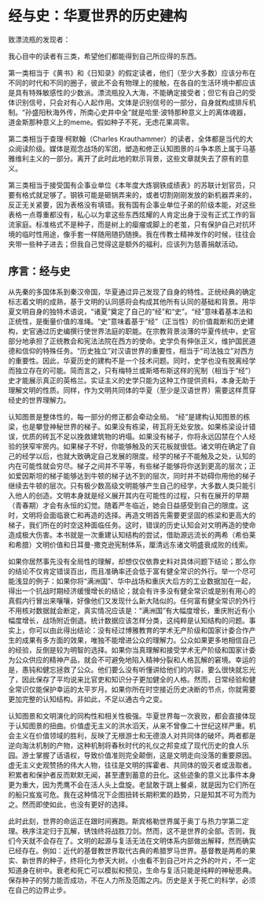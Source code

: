 # 经与史：华夏世界的历史建构

致漂流瓶的发现者：

我心目中的读者有三类，希望他们都能得到自己所应得的东西。

第一类相当于《黄书》和《日知录》的假定读者，他们（至少大多数）应该分布在不同的时代和不同的圈子，彼此不会有物理上的接触，在各自的生活环境中都应该是具有特殊敏感性的少数派。漂流瓶投入大海，不能确定接受者；但它有自己的受体识别信号，只会对有心人起作用。文体是识别信号的一部分，自身就构成排斥机制。“孙盛阳秋海外传，所南心史井中全”就是哈里·波特那种意义上的离体魂器，道金斯那种意义上的meme。假如种子不死，无虑花果凋零。

第二类相当于查理·柯默翰（Charles Krauthammer）的读者，全体都是当代的大众阅读阶级。媒体是观念战场的军团，塑造和修正认知图景的斗争本质上属于马基雅维利主义的一部分。离开了此时此地的默示背景，这些文章就失去了原有的意义。

第三类相当于接受国有企事业单位《本年度大炼钢铁成绩表》的苏联计划官员，只要有格式就足够了。钢铁可能是砸锅弄来的，或者切割刚刚发放的新机器弄来的，反正无关紧要，因为表格没有填错。我有国有企事业单位子弟的阶级本能，对这些表格一点尊重都没有，私心以为拿这些东西炫耀的人肯定出身于没有正式工作的盲流家庭。标准格式不是种子，而是树上的瘿瘤或脚上的老茧，只有保护自己对抗环境的临时性用途，像手套一样随用随扔随换。我在传教士精神发作的时候，往往会夹带一些种子进去；但我自己觉得这是额外的福利，应该列为慈善捐献活动。

## 序言：经与史

从先秦的多国体系到秦汉帝国，华夏通过异己发现了自身的特性。正统经典的确定标志着文明的成熟，基于文明的认同感将会构成其他所有认同的基础和背景。用华夏文明自身的独特术语说，“诸夏”奠定了自己的“经”和“史”。“经”意味着基本法和正统性，是衡量价值的准绳。“史”意味着基于“经”（正当性）的价值裁断和历史建构，史官通过历史编撰行使世界法庭的职能。在宗教背景淡薄的华夏传统中，史官部分地承担了正统教会和宪法法院在西方的使命。史学负有伸张正义，维护国民道德和信仰的特殊任务。“历史独立”对汉语世界的重要性，相当于“司法独立”对西方的重要性。因此，华夏历史的建构不是一个技术问题。同时，史学也没有脱离经学而独立存在的可能。简而言之，只有梅特兰或斯塔布斯这样的宪制（相当于“经”）史才能展示真正的英格兰。实证主义的史学只能为这种工作提供资料，本身无助于理解文明的性质。同样，作为文明共同体的华夏（至少是汉语世界）需要这样贯穿经史的世界理解力。

认知图景是整体性的，每一部分的修正都会牵动全局。 “经”是建构认知图景的栋梁，也是攀登神秘世界的梯子。如果没有栋梁，砖瓦将无处安放。如果栋梁设计错误，优质的砖瓦不足以挽救建筑物的坍塌。如果没有梯子，你将永远囚禁在个人经验的狭窄牢房内。如果梯子不好，你能够触及的天花板就很低。诸文明在确定了自己的经学以后，也就大致确定自己发展的限度。经学的梯子不能触及之处，认知的内在可能性就会穷尽。梯子之间并不平等，有些梯子能够将你送到更高的层次；正如爱因斯坦的梯子能够达到牛顿的梯子达不到的层次，同时并不妨碍你用他的梯子继续去牛顿的层次。只有极少数高级文明能够产生自己的经学，大多数人类只能引入他人的创造。文明本身就是经义展开其内在可能性的过程，只有在展开的早期（青春期）才会有永恒的幻觉。随着严冬临近，她会日益感受到自己的限度。这时，文明将会面临衰亡和再造的选择。再造文明首先需要更坚固的栋梁和更高大的梯子，我们所在的时空这种面临任务。这时，错误的历史认知会对文明再造的使命造成极大伤害。本书就是一次重建认知结构的尝试，借助源远流长的两希（希伯莱和希腊）文明价值和日耳曼-撒克逊宪制体系，厘清远东诸文明盛衰成败的线索。

如果你居然事先没有全局性的理解，却想仅仅依靠史料对具体问题下结论；那么你的结论不仅肯定错误百出，而且准确率还会低于富有健全常识的外行。举一个尽可能浅显的例子：如果你将“满洲国”、华中战场和重庆大后方的工业数据加在一起，得出一个抗战时期经济缓慢增长的结论；就会有许多没有健全常识或是别有用心的真假内行冒出来嚷嚷，好像他们又发现什么新大陆似的。任何富有健全常识的外行不用核对数据就会断定，真实情况应该是：“满洲国”有大幅度增长，重庆附近有小幅度增长，战场附近倒退。统计数据应该怎样分类，这纯粹是认知结构的问题。事实上，你可以由此得出结论：没有经过博雅教育的学术无产阶级和国家计委合作产生的成果有多方面的效果，唯独不能增进公众的理解力。公众如果更多地相信自己的经验，反倒是较为明智的选择。如果你当真理解和接受学术无产阶级和国家计委为公众供应的精神产品，就会不可避免地陷入精神分裂和人格瓦解的窘境。幸运的是，愚钝和健忘拯救了公众。他们要么没有听懂讲给他们的内容，要么很快就忘光了，因此保存了平均说来比官吏和知识分子更加健全的人格。然而，日常经验和健全常识仅能保护幸运的太平岁月。如果你所在时空接近历史决断的节点，你就需要更加完整的认知结构。非如此，不足以通古今之变。

认知图景和文明演化的同构性和相关性极强。华夏世界每一次衰败，都会直接体现于认知图景的扭曲。价值虚无主义的洪水滔天，从来不曾像二十世纪这样严重。机会主义在价值领域的胜利，反映了无根游士和无德浪人对共同体的破坏。两者都是逆向淘汰机制的产物，这种机制将春秋时代的礼仪之邦变成了现代历史的食人乐园。游士掌握了话语权，导致价值准则完全颠倒，这是文明走向没落的重要原因。虚无主义史观赞扬的伟大人物，往往是文明的挥霍者、共同体的毁灭者或汲取者。积累者和保护者反而默默无闻，甚至遭到蓄意的丑化。这些迹象的意义比事件本身更为重大，因为秃鹰不会在活人头上盘旋。老鼠敢于跳上餐桌，就是因为它们所在的船只岌岌可危。我在这种情况下企图扭转长期积累的趋势，只是知其不可为而为之。然而即使如此，也没有更好的选择。

此时此刻，世界的命运正在跟时间赛跑。斯宾格勒世界属于奥丁与热力学第二定理。秩序注定归于瓦解，锈蚀终将战胜刀剑。然而，这不是世界的全部。否则，我们今天就不会存在了。文明的起源与复活无法在文明体系内部做出解释，然而确实已经存在。例如：近代的基督教世界取代古典的希腊罗马世界。基督教是两希的果实、新世界的种子，终将化为参天大树。小虫看不到自己叶片之外的叶片，不一定知道身在树中。衰老和死亡可以模拟和预见，生命与复活只能是纯粹的神秘恩典。保存种子的努力能否成功，不在人力所及范围之内。历史是关于死亡的科学，必须在自己的边界止步。

